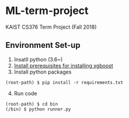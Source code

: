 # ML-term-project
KAIST CS376 Term Project (Fall 2018)

## Environment Set-up
1. Insatll python (3.6~)
2. [Install prerequisites for installing xgboost](https://xgboost.readthedocs.io/en/latest/build.html)
3. Install python packages

```
(root-path) $ pip install -r requirements.txt 
```

4. Run code

```
(root-path) $ cd bin
(/bin) $ python runner.py 
```